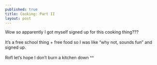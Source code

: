 ```yaml
---
published: true
title: Cooking: Part II
layout: post
---
```

Wow so apparently I got myself signed up for this cooking thing??? 
<br/><br/>
It’s a free school thing + free food so I was like “why not, sounds fun” and signed up. 
<br/><br/>
Rofl let’s hope I don’t burn a kitchen down ^^